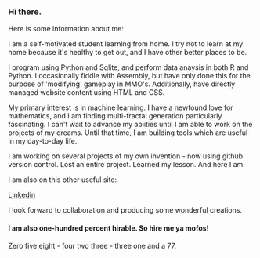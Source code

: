 ### Hi there.

Here is some information about me:

I am a self-motivated student learning from home. I try not to learn at my home because it's healthy to get out, and I have other better places to be. 

I program using Python and Sqlite, and perform data anaysis in both R and Python. I occasionally fiddle with Assembly, but have only done this for the purpose of 'modifying' gameplay in MMO's. Additionally, have directly managed website content using HTML and CSS.

My primary interest is in machine learning. I have a newfound love for mathematics, and I am finding multi-fractal generation particularly fascinating. I can't wait to advance my abiities until I am able to work on the projects of my dreams. Until that time, I am building tools which are useful in my day-to-day life.

I am working on several projects of my own invention - now using github version control. Lost an entire project. Learned my lesson. And here I am.

I am also on this other useful site:

[Linkedin](https://www.linkedin.com/in/benjamin-elon-b484031b4/)

I look forward to collaboration and producing some wonderful creations.


#### I am also one-hundred percent hirable. So hire me ya mofos!




Zero five eight - four two three - three one and a 77.
